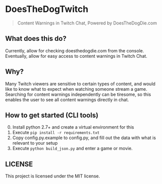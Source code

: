 # DoesTheDogTwitch

> Content Warnings in Twitch Chat, Powered by DoesTheDogDie.com

## What does this do?

Currently, allow for checking doesthedogdie.com from the console. Eventually, allow for easy access to content warnings in Twitch Chat.

## Why?

Many Twitch viewers are sensitive to certain types of content, and would like to know what to expect when watching someone stream a game. Searching for content warnings independently can be tiresome, so this enables the user to see all content warnings directly in chat.

## How to get started (CLI tools)

0. Install python 2.7+ and create a virtual environment for this
1. Execute `pip install -r requirements.txt`
2. Copy config.py.example to config.py, and fill out the data with what is relevant to your setup
3. Execute `python build_json.py` and enter a game or movie.

## LICENSE

This project is licensed under the MIT license.
